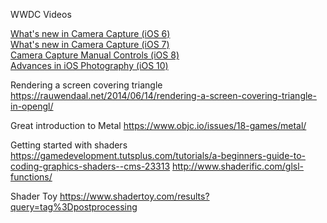 WWDC Videos

[What's new in Camera Capture (iOS 6)](https://developer.apple.com/videos/play/wwdc2012/520/)  
[What's new in Camera Capture (iOS 7)](https://developer.apple.com/videos/play/wwdc2013/610/)  
[Camera Capture Manual Controls (iOS 8)](https://developer.apple.com/videos/play/wwdc2014/508/)  
[Advances in iOS Photography (iOS 10)](https://developer.apple.com/videos/play/wwdc2016/501/)


Rendering a screen covering triangle
https://rauwendaal.net/2014/06/14/rendering-a-screen-covering-triangle-in-opengl/

Great introduction to Metal
https://www.objc.io/issues/18-games/metal/

Getting started with shaders
https://gamedevelopment.tutsplus.com/tutorials/a-beginners-guide-to-coding-graphics-shaders--cms-23313
http://www.shaderific.com/glsl-functions/

Shader Toy
https://www.shadertoy.com/results?query=tag%3Dpostprocessing
